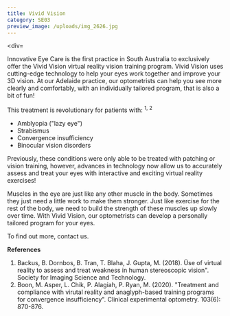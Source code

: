 ```yaml
---
title: Vivid Vision
category: SE03
preview_image: /uploads/img_2626.jpg
---
```

<div=

Innovative Eye Care is the first practice in South Australia to exclusively offer the Vivid Vision virtual reality vision training program. Vivid Vision uses cutting-edge technology to help your eyes work together and improve your 3D vision. At our Adelaide practice, our optometrists can help you see more clearly and comfortably, with an individually tailored program, that is also a bit of fun!

This treatment is revolutionary for patients with: <sup>1, 2</sup> 

* Amblyopia ("lazy eye")
* Strabismus 
* Convergence insufficiency 
* Binocular vision disorders 

Previously, these conditions were only able to be treated with patching or vision training, however, advances in technology now allow us to accurately assess and treat your eyes with interactive and exciting virtual reality exercises! 

Muscles in the eye are just like any other muscle in the body. Sometimes they just need a little work to make them stronger. Just like exercise for the rest of the body, we need to build the strength of these muscles up slowly over time. With Vivid Vision, our optometrists can develop a personally tailored program for your eyes. 

To find out more, contact us.

**References**

1. Backus, B. Dornbos, B. Tran, T. Blaha, J. Gupta, M. (2018). Üse of virtual reality to assess and treat weakness in human stereoscopic vision". Society for Imaging Science and Technology. 
2. Boon, M. Asper, L. Chik, P. Alagiah, P. Ryan, M. (2020). "Treatment and compliance with virutal reality and anaglyph-based training programs for convergence insufficiency". Clinical experimental optometry. 103(6): 870-876.